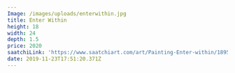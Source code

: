 ```yaml
---
Image: /images/uploads/enterwithin.jpg
title: Enter Within
height: 18
width: 24
depth: 1.5
price: 2020
saatchiLink: 'https://www.saatchiart.com/art/Painting-Enter-within/189576/6471211/view'
date: 2019-11-23T17:51:20.371Z
---
```


